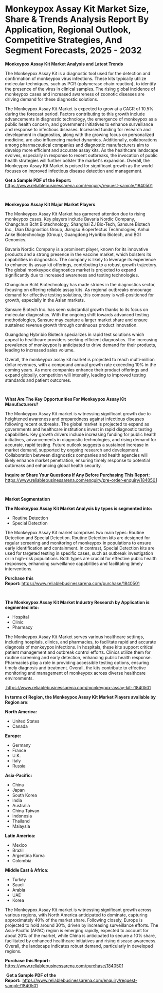 <p><h1>Monkeypox Assay Kit Market Size, Share & Trends Analysis Report By Application, Regional Outlook, Competitive Strategies, And Segment Forecasts, 2025 - 2032</h1></p><p><strong>Monkeypox Assay Kit Market Analysis and Latest Trends</strong></p>
<p><p>The Monkeypox Assay Kit is a diagnostic tool used for the detection and confirmation of monkeypox virus infections. These kits typically utilize molecular techniques, such as PCR (polymerase chain reaction), to identify the presence of the virus in clinical samples. The rising global incidence of monkeypox cases and increased awareness of zoonotic diseases are driving demand for these diagnostic solutions.</p><p>The Monkeypox Assay Kit Market is expected to grow at a CAGR of 10.5% during the forecast period. Factors contributing to this growth include advancements in diagnostic technology, the emergence of monkeypox as a public health concern, and government initiatives to enhance surveillance and response to infectious diseases. Increased funding for research and development in diagnostics, along with the growing focus on personalized medicine, are also influencing market dynamics. Additionally, collaborations among pharmaceutical companies and diagnostic manufacturers aim to develop more efficient and accurate assay kits. As the healthcare landscape evolves, especially in response to recent outbreaks, the invocation of public health strategies will further bolster the market's expansion. Overall, the Monkeypox Assay Kit Market is poised for significant growth as the world focuses on improved infectious disease detection and management.</p></p>
<p><strong>Get a Sample PDF of the Report:&nbsp;</strong> <a href="https://www.reliablebusinessarena.com/enquiry/request-sample/1840501?utm_campaign=3227&utm_medium=2&utm_source=Github&utm_content=ia&utm_term=14042025&utm_id=monkeypox-assay-kit">https://www.reliablebusinessarena.com/enquiry/request-sample/1840501</a></p>
<p>&nbsp;</p>
<p><strong>Monkeypox Assay Kit Major Market Players</strong></p>
<p><p>The Monkeypox Assay Kit Market has garnered attention due to rising monkeypox cases. Key players include Bavaria Nordic Company, Changchun Bcht Biotechnology, Shanghai ZJ Bio-Tech, Sansure Biotech Inc., Dian Diagnostics Group, Jiangsu Bioperfectus Technologies, Anhui Anke Biotechnology (Group), Guangdong Hybribio Biotech, and BGI Genomics.</p><p>Bavaria Nordic Company is a prominent player, known for its innovative products and a strong presence in the vaccine market, which bolsters its capabilities in diagnostics. The company is likely to leverage its experience to enhance its assay kit offerings, contributing to a robust growth trajectory. The global monkeypox diagnostics market is projected to expand significantly due to increased awareness and testing technologies.</p><p>Changchun Bcht Biotechnology has made strides in the diagnostics sector, focusing on offering reliable assay kits. As regional outbreaks encourage demand for effective testing solutions, this company is well-positioned for growth, especially in the Asian markets.</p><p>Sansure Biotech Inc. has seen substantial growth thanks to its focus on molecular diagnostics. With the ongoing shift towards advanced testing methodologies, Sansure may capture a larger market share and ensure sustained revenue growth through continuous product innovation.</p><p>Guangdong Hybribio Biotech specializes in rapid test solutions which appeal to healthcare providers seeking efficient diagnostics. The increasing prevalence of monkeypox is anticipated to drive demand for their products, leading to increased sales volume.</p><p>Overall, the monkeypox assay kit market is projected to reach multi-million dollar revenues, with a compound annual growth rate exceeding 10% in the coming years. As more companies enhance their product offerings and expand globally, competition will intensify, leading to improved testing standards and patient outcomes.</p></p>
<p>&nbsp;</p>
<p><strong>What Are The Key Opportunities For Monkeypox Assay Kit Manufacturers?</strong></p>
<p><p>The Monkeypox Assay Kit market is witnessing significant growth due to heightened awareness and preparedness against infectious diseases following recent outbreaks. The global market is projected to expand as governments and healthcare institutions invest in rapid diagnostic testing capabilities. Key growth drivers include increasing funding for public health initiatives, advancements in diagnostic technologies, and rising demand for accurate, rapid testing. Future outlook suggests a sustained increase in market demand, supported by ongoing research and development. Collaboration between diagnostics companies and health agencies will likely enhance market penetration, ensuring timely response to potential outbreaks and enhancing global health security.</p></p>
<p><strong>Inquire or Share Your Questions If Any Before Purchasing This Report:</strong> <a href="https://www.reliablebusinessarena.com/enquiry/pre-order-enquiry/1840501?utm_campaign=3227&utm_medium=2&utm_source=Github&utm_content=ia&utm_term=14042025&utm_id=monkeypox-assay-kit">https://www.reliablebusinessarena.com/enquiry/pre-order-enquiry/1840501</a></p>
<p>&nbsp;</p>
<p><strong>Market Segmentation</strong></p>
<p><strong>The Monkeypox Assay Kit Market Analysis by types is segmented into:</strong></p>
<p><ul><li>Routine Detection</li><li>Special Detection</li></ul></p>
<p><p>The Monkeypox Assay Kit market comprises two main types: Routine Detection and Special Detection. Routine Detection kits are designed for regular screening and monitoring of monkeypox in populations to ensure early identification and containment. In contrast, Special Detection kits are used for targeted testing in specific cases, such as outbreak investigation or in high-risk populations. Both types are crucial for effective public health responses, enhancing surveillance capabilities and facilitating timely interventions.</p></p>
<p><strong>Purchase this Report:&nbsp;</strong><a href="https://www.reliablebusinessarena.com/purchase/1840501?utm_campaign=3227&utm_medium=2&utm_source=Github&utm_content=ia&utm_term=14042025&utm_id=monkeypox-assay-kit">https://www.reliablebusinessarena.com/purchase/1840501</a></p>
<p>&nbsp;</p>
<p><strong>The Monkeypox Assay Kit Market Industry Research by Application is segmented into:</strong></p>
<p><ul><li>Hospital</li><li>Clinic</li><li>Pharmacy</li></ul></p>
<p><p>The Monkeypox Assay Kit Market serves various healthcare settings, including hospitals, clinics, and pharmacies, to facilitate rapid and accurate diagnosis of monkeypox infections. In hospitals, these kits support critical patient management and outbreak control efforts. Clinics utilize them for routine screening and early detection, enhancing public health response. Pharmacies play a role in providing accessible testing options, ensuring timely diagnosis and treatment. Overall, the kits contribute to effective monitoring and management of monkeypox across diverse healthcare environments.</p></p>
<p><a href="https://www.reliablebusinessarena.com/monkeypox-assay-kit-r1840501?utm_campaign=3227&utm_medium=2&utm_source=Github&utm_content=ia&utm_term=14042025&utm_id=monkeypox-assay-kit">&nbsp;https://www.reliablebusinessarena.com/monkeypox-assay-kit-r1840501</a></p>
<p><strong>In terms of Region, the Monkeypox Assay Kit Market Players available by Region are:</strong></p>
<p>
    <p> <strong> North America: </strong>
        <ul>
            <li>United States</li>
            <li>Canada</li>
        </ul>
        </p> 
    <p> <strong> Europe: </strong>
        <ul>
            <li>Germany</li>
            <li>France</li>
            <li>U.K.</li>
            <li>Italy</li>
            <li>Russia</li>
        </ul>
        </p> 
    <p> <strong> Asia-Pacific: </strong>
        <ul>
            <li>China</li>
            <li>Japan</li>
            <li>South Korea</li>
            <li>India</li>
            <li>Australia</li>
            <li>China Taiwan</li>
            <li>Indonesia</li>
            <li>Thailand</li>
            <li>Malaysia</li>
        </ul>
        </p> 
    <p> <strong> Latin America: </strong>
        <ul>
            <li>Mexico</li>
            <li>Brazil</li>
            <li>Argentina Korea</li>
            <li>Colombia</li>
        </ul>
        </p> 
    <p> <strong> Middle East & Africa: </strong>
        <ul>
            <li>Turkey</li>
            <li>Saudi</li>
            <li>Arabia</li>
            <li>UAE</li>
            <li>Korea</li>
        </ul>
    </p>
    </p>
<p><p>The Monkeypox Assay Kit market is witnessing significant growth across various regions, with North America anticipated to dominate, capturing approximately 40% of the market share. Following closely, Europe is projected to hold around 30%, driven by increasing surveillance efforts. The Asia-Pacific (APAC) region is emerging rapidly, expected to account for about 20% of the market, while China is anticipated to secure a 10% share, facilitated by enhanced healthcare initiatives and rising disease awareness. Overall, the landscape indicates robust demand, particularly in developed regions.</p></p>
<p><strong>Purchase this Report: </strong><a href="https://www.reliablebusinessarena.com/purchase/1840501?utm_campaign=3227&utm_medium=2&utm_source=Github&utm_content=ia&utm_term=14042025&utm_id=monkeypox-assay-kit">https://www.reliablebusinessarena.com/purchase/1840501</a></p>
<p>&nbsp;<strong>Get a Sample PDF of the Report:&nbsp;&nbsp;</strong><a href="https://www.reliablebusinessarena.com/enquiry/request-sample/1840501?utm_campaign=3227&utm_medium=2&utm_source=Github&utm_content=ia&utm_term=14042025&utm_id=monkeypox-assay-kit">https://www.reliablebusinessarena.com/enquiry/request-sample/1840501</a></p>
<p><strong></strong></p>
<p><p></p><p></p><p></p></p>